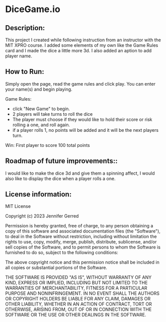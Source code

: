 # DiceGame.io
## Description:
This project I created while following instruction from an instructor with the MIT XPRO course. I added some elements of my own like the Game Rules card and I made the dice a little more 3d. I also added an aption to add player name. 
## How to Run:  
Simply open the page, read the game rules and click play. You can enter your name(s) and begin playing. 

Game Rules:
- click "New Game" to begin.
- 2 players will take turns to roll the dice
- The player must choose if they would like to hold their score or risk rolling a one, and roll again.
- if a player rolls 1, no points will be added and it will be the next players turn.

Win: First player to score 100 total points

## Roadmap of future improvements:: 
I would like to make the dice 3d and give them a spinning affect, I would also like to display the dice when a player rolls a one.

## License information: 
MIT License

Copyright (c) 2023 Jennifer Gerred

Permission is hereby granted, free of charge, to any person obtaining a copy
of this software and associated documentation files (the "Software"), to deal
in the Software without restriction, including without limitation the rights
to use, copy, modify, merge, publish, distribute, sublicense, and/or sell
copies of the Software, and to permit persons to whom the Software is
furnished to do so, subject to the following conditions:

The above copyright notice and this permission notice shall be included in all
copies or substantial portions of the Software.

THE SOFTWARE IS PROVIDED "AS IS", WITHOUT WARRANTY OF ANY KIND, EXPRESS OR
IMPLIED, INCLUDING BUT NOT LIMITED TO THE WARRANTIES OF MERCHANTABILITY,
FITNESS FOR A PARTICULAR PURPOSE AND NONINFRINGEMENT. IN NO EVENT SHALL THE
AUTHORS OR COPYRIGHT HOLDERS BE LIABLE FOR ANY CLAIM, DAMAGES OR OTHER
LIABILITY, WHETHER IN AN ACTION OF CONTRACT, TORT OR OTHERWISE, ARISING FROM,
OUT OF OR IN CONNECTION WITH THE SOFTWARE OR THE USE OR OTHER DEALINGS IN THE
SOFTWARE.
